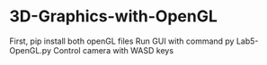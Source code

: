 # 3D-Graphics-with-OpenGL

First, pip install both openGL files
Run GUI with command py Lab5-OpenGL.py
Control camera with WASD keys
